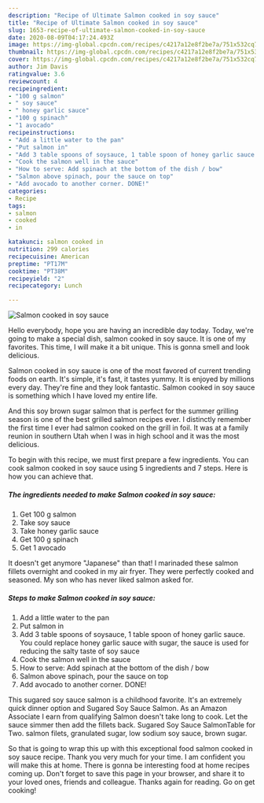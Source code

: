 ```yaml
---
description: "Recipe of Ultimate Salmon cooked in soy sauce"
title: "Recipe of Ultimate Salmon cooked in soy sauce"
slug: 1653-recipe-of-ultimate-salmon-cooked-in-soy-sauce
date: 2020-08-09T04:17:24.493Z
image: https://img-global.cpcdn.com/recipes/c4217a12e8f2be7a/751x532cq70/salmon-cooked-in-soy-sauce-recipe-main-photo.jpg
thumbnail: https://img-global.cpcdn.com/recipes/c4217a12e8f2be7a/751x532cq70/salmon-cooked-in-soy-sauce-recipe-main-photo.jpg
cover: https://img-global.cpcdn.com/recipes/c4217a12e8f2be7a/751x532cq70/salmon-cooked-in-soy-sauce-recipe-main-photo.jpg
author: Jim Davis
ratingvalue: 3.6
reviewcount: 4
recipeingredient:
- "100 g salmon"
- " soy sauce"
- " honey garlic sauce"
- "100 g spinach"
- "1 avocado"
recipeinstructions:
- "Add a little water to the pan"
- "Put salmon in"
- "Add 3 table spoons of soysauce, 1 table spoon of honey garlic sauce. You could replace honey garlic sauce with sugar, the sauce is used for reducing the salty taste of soy sauce"
- "Cook the salmon well in the sauce"
- "How to serve: Add spinach at the bottom of the dish / bow"
- "Salmon above spinach, pour the sauce on top"
- "Add avocado to another corner. DONE!"
categories:
- Recipe
tags:
- salmon
- cooked
- in

katakunci: salmon cooked in 
nutrition: 299 calories
recipecuisine: American
preptime: "PT17M"
cooktime: "PT38M"
recipeyield: "2"
recipecategory: Lunch

---
```



![Salmon cooked in soy sauce](https://img-global.cpcdn.com/recipes/c4217a12e8f2be7a/751x532cq70/salmon-cooked-in-soy-sauce-recipe-main-photo.jpg)

Hello everybody, hope you are having an incredible day today. Today, we're going to make a special dish, salmon cooked in soy sauce. It is one of my favorites. This time, I will make it a bit unique. This is gonna smell and look delicious.

Salmon cooked in soy sauce is one of the most favored of current trending foods on earth. It's simple, it's fast, it tastes yummy. It is enjoyed by millions every day. They're fine and they look fantastic. Salmon cooked in soy sauce is something which I have loved my entire life.

And this soy brown sugar salmon that is perfect for the summer grilling season is one of the best grilled salmon recipes ever. I distinctly remember the first time I ever had salmon cooked on the grill in foil. It was at a family reunion in southern Utah when I was in high school and it was the most delicious.


To begin with this recipe, we must first prepare a few ingredients. You can cook salmon cooked in soy sauce using 5 ingredients and 7 steps. Here is how you can achieve that.

<!--inarticleads1-->

##### The ingredients needed to make Salmon cooked in soy sauce:

1. Get 100 g salmon
1. Take  soy sauce
1. Take  honey garlic sauce
1. Get 100 g spinach
1. Get 1 avocado


It doesn&#39;t get anymore &#34;Japanese&#34; than that! I marinaded these salmon fillets overnight and cooked in my air fryer. They were perfectly cooked and seasoned. My son who has never liked salmon asked for. 

<!--inarticleads2-->

##### Steps to make Salmon cooked in soy sauce:

1. Add a little water to the pan
1. Put salmon in
1. Add 3 table spoons of soysauce, 1 table spoon of honey garlic sauce. You could replace honey garlic sauce with sugar, the sauce is used for reducing the salty taste of soy sauce
1. Cook the salmon well in the sauce
1. How to serve: Add spinach at the bottom of the dish / bow
1. Salmon above spinach, pour the sauce on top
1. Add avocado to another corner. DONE!


This sugared soy sauce salmon is a childhood favorite. It&#39;s an extremely quick dinner option and Sugared Soy Sauce Salmon. As an Amazon Associate I earn from qualifying Salmon doesn&#39;t take long to cook. Let the sauce simmer then add the fillets back. Sugared Soy Sauce SalmonTable for Two. salmon filets, granulated sugar, low sodium soy sauce, brown sugar. 

So that is going to wrap this up with this exceptional food salmon cooked in soy sauce recipe. Thank you very much for your time. I am confident you will make this at home. There is gonna be interesting food at home recipes coming up. Don't forget to save this page in your browser, and share it to your loved ones, friends and colleague. Thanks again for reading. Go on get cooking!
